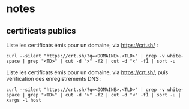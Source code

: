 # notes

## certificats publics

Liste les certificats émis pour un domaine, via https://crt.sh/ :

```shell
curl --silent "https://crt.sh/?q=<DOMAINE>.<TLD>" | grep -v white-space | grep "<TD>" | cut -d ">" -f2 | cut -d "<" -f1 | sort -u
```

Liste les certificats émis pour un domaine, via https://crt.sh/, puis vérification des enregistrements DNS :

```shell
curl --silent "https://crt.sh/?q=<DOMAINE>.<TLD>" | grep -v white-space | grep "<TD>" | cut -d ">" -f2 | cut -d "<" -f1 | sort -u | xargs -l host
```
